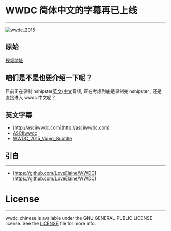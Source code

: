 # WWDC 简体中文的字幕再已上线
---

![wwdc_2015](https://github.com/iOSDevLog/wwdc_chinese/raw/master/assets/wwdc_2015.png)

## 原始

[视频地址](https://developer.apple.com/videos/)

## 咱们是不是也要介绍一下呢？

目前正在录制 nshipster[英文](http://nshipster.com)/[中文](http://nshipster.cn)音频, 正在考虑到底是录制完 nshipster , 还是直接进入 wwdc 中文呢？

## 英文字幕

* [http://asciiwwdc.com](http://asciiwwdc.com)
* [ASCIIwwdc](https://github.com/ASCIIwwdc)
* [WWDC_2015_Video_Subtitle](https://github.com/qiaoxueshi/WWDC_2015_Video_Subtitle)

## 引自 
---

* [https://github.com/LoveElaine/WWDC](https://github.com/LoveElaine/WWDC)


# License
---

wwdc_chinese is available under the GNU GENERAL PUBLIC LICENSE license. See the [LICENSE](LICENSE) file for more info.